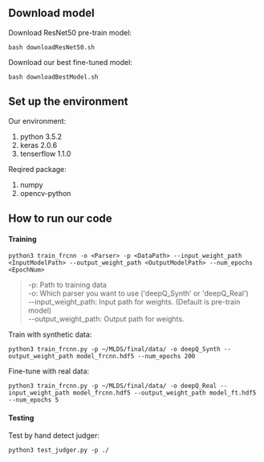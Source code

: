 
## Download model
Download ResNet50 pre-train model:  

	bash downloadResNet50.sh

Download our best fine-tuned model:  

    bash downloadBestModel.sh

## Set up the environment
Our environment:  
1. python 3.5.2  
2. keras 2.0.6
3. tenserflow 1.1.0

Reqired package:
1. numpy
2. opencv-python


## How to run our code

#### Training
	python3 train_frcnn -o <Parser> -p <DataPath> --input_weight_path <InputModelPath> --output_weight_path <OutputModelPath> --num_epochs <EpochNum>

>-p: Path to training data  
>-o: Which parser you want to use ('deepQ_Synth' or 'deepQ_Real')  
>--input_weight_path: Input path for weights. (Default is pre-train model)  
>--output_weight_path: Output path for weights.  

Train with synthetic data:  

	python3 train_frcnn.py -p ~/MLDS/final/data/ -o deepQ_Synth --output_weight_path model_frcnn.hdf5 --num_epochs 200

Fine-tune with real data:  

	python3 train_frcnn.py -p ~/MLDS/final/data/ -o deepQ_Real --input_weight_path model_frcnn.hdf5 --output_weight_path model_ft.hdf5 --num_epochs 5
    
#### Testing

Test by hand detect judger:  

	python3 test_judger.py -p ./ 
